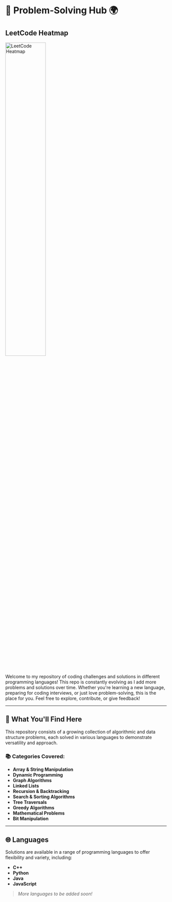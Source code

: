 # 🚀 Problem-Solving Hub 🌍
## LeetCode Heatmap

<img src="https://leetcard.jacoblin.cool/dantojebi?ext=heatmap" alt="LeetCode Heatmap" width="50%" />



Welcome to my repository of coding challenges and solutions in different programming languages! This repo is constantly evolving as I add more problems and solutions over time. Whether you're learning a new language, preparing for coding interviews, or just love problem-solving, this is the place for you. Feel free to explore, contribute, or give feedback!

---

## 🧠 What You'll Find Here
This repository consists of a growing collection of algorithmic and data structure problems, each solved in various languages to demonstrate versatility and approach. 

### 📚 Categories Covered:
- **Array & String Manipulation**
- **Dynamic Programming**
- **Graph Algorithms**
- **Linked Lists**
- **Recursion & Backtracking**
- **Search & Sorting Algorithms**
- **Tree Traversals**
- **Greedy Algorithms**
- **Mathematical Problems**
- **Bit Manipulation**

---

## 🌐 Languages
Solutions are available in a range of programming languages to offer flexibility and variety, including:

- **C++**
- **Python**
- **Java**
- **JavaScript**

> *More languages to be added soon!*

